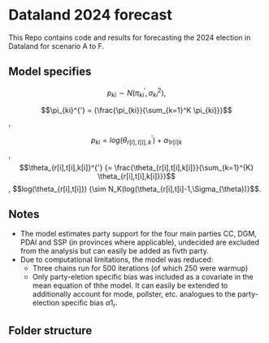 # Dataland 2024 forecast
This Repo contains code and results for forecasting the 2024 election in Dataland for scenario A to F.

## Model specifies

$$p_{ki} {\sim N(\pi_{ki}^{'}, \sigma_{ki}^{2})},$$

$$\pi_{ki}^{'} = {\frac{\pi_{ki}}{\sum_{k=1}^K \pi_{ki}}}$$,

$$p_{ki} {= log(\theta_{r[i],t[i],k}^') + \alpha_{1r[i]k}}$$,
$$\theta_{r[i],t[i],k[i]}^{'} {= \frac{\theta_{r[i],t[i],k[i]}}{\sum_{k=1}^{K} \theta_{r[i],t[i],k[i]}}}$$,
$$log(\theta_{r[i],t[i]}) {\sim N_K(log(\theta_{r[i],t[i]-1,\Sigma_{\theta})}$$.

## Notes

- The model estimates party support for the four main parties CC, DGM, PDAl and SSP (in provinces where applicable), undecided are excluded from the analysis but can easily be added as fivth party.
- Due to computational limitations, the model was reduced:
    - Three chains run for 500 iterations (of which 250 were warmup)
    - Only party-eletion specific bias was included as a covariate in the mean equation of thhe model. It can easily be extended to additionally account for mode, pollster, etc. analogues to the party-election specific bias $\alpha1_{r}$.
 
## Folder structure


